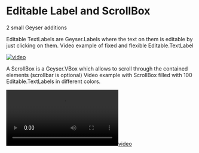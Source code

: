 # Editable Label and ScrollBox
 2 small Geyser additions

Editable TextLabels are Geyser.Labels where the text on them is editable by just clicking on them.
Video example of fixed and flexible Editable.TextLabel

[![video](https://user-images.githubusercontent.com/60551052/108530315-c1cd7480-72d5-11eb-8e9e-61e2da573228.png)](https://user-images.githubusercontent.com/60551052/108529616-effe8480-72d4-11eb-9792-bf5ed3a981c5.mp4)

A ScrollBox is a Geyser.VBox which allows to scroll through the contained elements (scrollbar is optional)
Video example with ScrollBox filled with 100 Editable.TextLabels in different colors.

[![video](https://user-images.githubusercontent.com/60551052/108529387-b9286e80-72d4-11eb-8910-ada81ae00371.mp4)](https://user-images.githubusercontent.com/60551052/108530116-8a5ec800-72d5-11eb-93a1-e08c7789b41c.png)

